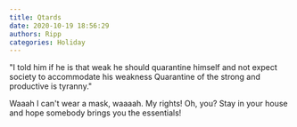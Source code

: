 ```yaml
---
title: Qtards
date: 2020-10-19 18:56:29
authors: Ripp
categories: Holiday
---
```


 "I told him if he is that weak he should quarantine himself and not expect society to accommodate his weakness
Quarantine of the strong and productive is tyranny."

Waaah I can't wear a mask, waaaah.  My rights!  Oh, you? Stay in your house and hope somebody brings you the essentials!